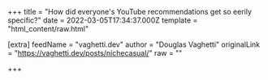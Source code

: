 
+++
title = "How did everyone's YouTube recommendations get so eerily specific?"
date = 2022-03-05T17:34:37.000Z
template = "html_content/raw.html"

[extra]
feedName = "vaghetti.dev"
author = "Douglas Vaghetti"
originalLink = "https://vaghetti.dev/posts/nichecasual/"
raw = ""

+++

